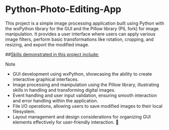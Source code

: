 # Python-Photo-Editing-App
This project is a simple image processing application built using Python with the wxPython library for the GUI and the Pillow library (PIL fork) for image manipulation. It provides a user interface where users can apply various image filters, perform basic transformations like rotation, cropping, and resizing, and export the modified image.

##<u>Skills demonstrated in this project include:</u>

> [!NOTE]
> * GUI development using wxPython, showcasing the ability to create interactive graphical interfaces.
> * Image processing and manipulation using the Pillow library, illustrating skills in handling and transforming digital images.
> * Event handling and user input validation, ensuring smooth interaction and error handling within the application.
> * File I/O operations, allowing users to save modified images to their local filesystem.
> * Layout management and design considerations for organizing GUI elements effectively for user-friendly interaction. :tada:


